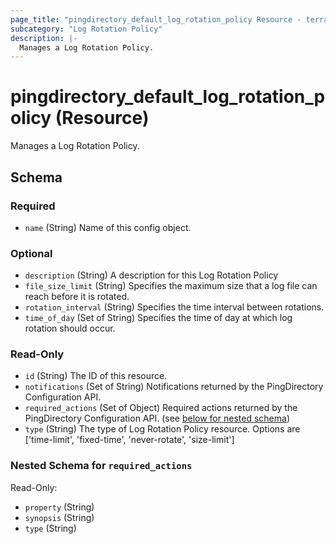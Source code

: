 ```yaml
---
page_title: "pingdirectory_default_log_rotation_policy Resource - terraform-provider-pingdirectory"
subcategory: "Log Rotation Policy"
description: |-
  Manages a Log Rotation Policy.
---
```


# pingdirectory_default_log_rotation_policy (Resource)

Manages a Log Rotation Policy.



<!-- schema generated by tfplugindocs -->
## Schema

### Required

- `name` (String) Name of this config object.

### Optional

- `description` (String) A description for this Log Rotation Policy
- `file_size_limit` (String) Specifies the maximum size that a log file can reach before it is rotated.
- `rotation_interval` (String) Specifies the time interval between rotations.
- `time_of_day` (Set of String) Specifies the time of day at which log rotation should occur.

### Read-Only

- `id` (String) The ID of this resource.
- `notifications` (Set of String) Notifications returned by the PingDirectory Configuration API.
- `required_actions` (Set of Object) Required actions returned by the PingDirectory Configuration API. (see [below for nested schema](#nestedatt--required_actions))
- `type` (String) The type of Log Rotation Policy resource. Options are ['time-limit', 'fixed-time', 'never-rotate', 'size-limit']

<a id="nestedatt--required_actions"></a>
### Nested Schema for `required_actions`

Read-Only:

- `property` (String)
- `synopsis` (String)
- `type` (String)



